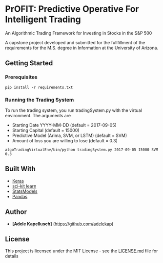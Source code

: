 # PrOFIT: Predictive Operative For Intelligent Trading
An Algorithmic Trading Framework for Investing in Stocks in the S&P 500

A capstone project developed and submitted for the fullfillment of the requirements for the M.S. degree in Information at the University of Arizona.

## Getting Started

### Prerequisites

```
pip install -r requirements.txt
```

### Running the Trading System
To run the trading system, you run tradingSystem.py with the virtual environment. The arguments are

* Starting Date YYYY-MM-DD (default = 2017-09-05)
* Starting Capital (default = 15000)
* Predictive Model (Arima, SVM, or LSTM) (default = SVM)
* Amount of loss you are willing to lose (default = 0.3)

```
algoTradingVirtualEnv/bin/python tradingSystem.py 2017-09-05 15000 SVM 0.3
```

## Built With

* [Keras](https://keras.io/)
* [sci-kit learn](http://scikit-learn.org/stable/documentation.html)
* [StatsModels](https://www.statsmodels.org/stable/index.html)
* [Pandas](https://pandas.pydata.org/pandas-docs/stable/)


## Author

* **[Adele Kapellusch]** (https://github.com/adelekap)


## License

This project is licensed under the MIT License - see the [LICENSE.md](LICENSE.md) file for details
